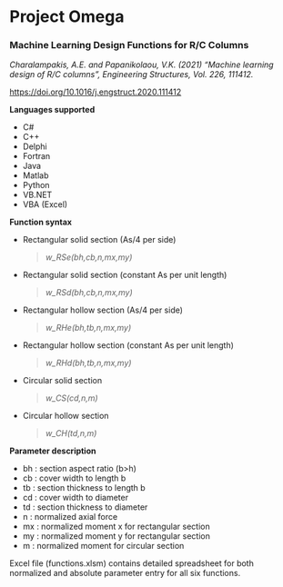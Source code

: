 # Project Omega
### Machine Learning Design Functions for R/C Columns

*Charalampakis, A.E. and Papanikolaou, V.K. (2021) “Machine learning design of R/C columns”, Engineering Structures, Vol. 226, 111412.*

https://doi.org/10.1016/j.engstruct.2020.111412

**Languages supported**

- C#
- C++
- Delphi
- Fortran
- Java
- Matlab
- Python
- VB.NET
- VBA (Excel)

**Function syntax**

- Rectangular solid section (As/4 per side)
  > *w_RSe(bh,cb,n,mx,my)*

- Rectangular solid section (constant As per unit length)
  > *w_RSd(bh,cb,n,mx,my)*
  
- Rectangular hollow section (As/4 per side)
  > *w_RHe(bh,tb,n,mx,my)*
  
- Rectangular hollow section (constant As per unit length)
  > *w_RHd(bh,tb,n,mx,my)*
  
- Circular solid section
  > *w_CS(cd,n,m)*

- Circular hollow section
  > *w_CH(td,n,m)*

**Parameter description**

- bh : section aspect ratio (b>h)
- cb : cover width to length b
- tb : section thickness to length b
- cd : cover width to diameter
- td : section thickness to diameter
- n  : normalized axial force
- mx : normalized moment x for rectangular section
- my : normalized moment y for rectangular section
- m  : normalized moment for circular section 

Excel file (functions.xlsm) contains detailed spreadsheet for both
normalized and absolute parameter entry for all six functions.
